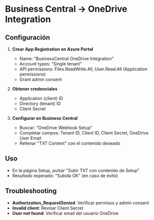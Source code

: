 # Business Central → OneDrive Integration

## Configuración

1. **Crear App Registration en Azure Portal**
   - Name: "BusinessCentral OneDrive Integration"
   - Account types: "Single tenant"
   - API permissions: Files.ReadWrite.All, User.Read.All (Application permissions)
   - Grant admin consent

2. **Obtener credenciales**
   - Application (client) ID
   - Directory (tenant) ID
   - Client Secret

3. **Configurar en Business Central**
   - Buscar: "OneDrive Webhook Setup"
   - Completar campos: Tenant ID, Client ID, Client Secret, OneDrive User Email
   - Rellenar "TXT Content" con el contenido deseado

## Uso

- En la página Setup, pulsar "Subir TXT con contenido de Setup"
- Resultado esperado: "Subida OK" (en caso de éxito)

## Troubleshooting

- **Authorization_RequestDenied**: Verificar permisos y admin consent
- **Invalid client**: Revisar Client Secret
- **User not found**: Verificar email del usuario OneDrive
